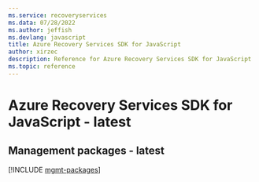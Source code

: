 ```yaml
---
ms.service: recoveryservices
ms.data: 07/28/2022
ms.author: jeffish
ms.devlang: javascript
title: Azure Recovery Services SDK for JavaScript
author: xirzec
description: Reference for Azure Recovery Services SDK for JavaScript
ms.topic: reference
---
```

# Azure Recovery Services SDK for JavaScript - latest

## Management packages - latest
[!INCLUDE [mgmt-packages](recovery-services-mgmt-index.md)]